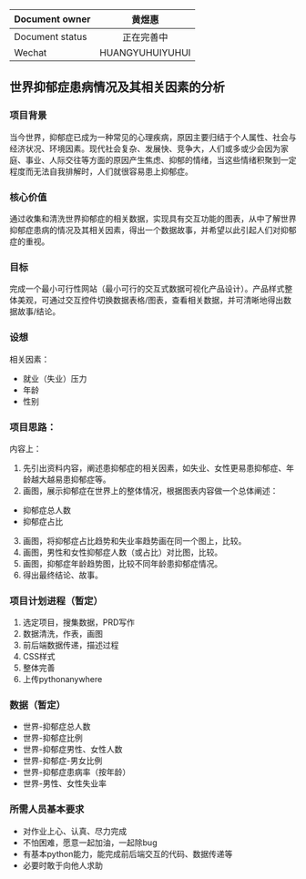 |Document owner|黄煜惠|
|---|:---:|
|Document status|正在完善中|
|Wechat|HUANGYUHUIYUHUI|

## 世界抑郁症患病情况及其相关因素的分析

### 项目背景
当今世界，抑郁症已成为一种常见的心理疾病，原因主要归结于个人属性、社会与经济状况、环境因素。现代社会复杂、发展快、竞争大，人们或多或少会因为家庭、事业、人际交往等方面的原因产生焦虑、抑郁的情绪，当这些情绪积聚到一定程度而无法自我排解时，人们就很容易患上抑郁症。

### 核心价值
通过收集和清洗世界抑郁症的相关数据，实现具有交互功能的图表，从中了解世界抑郁症患病的情况及其相关因素，得出一个数据故事，并希望以此引起人们对抑郁症的重视。

### 目标
完成一个最小可行性网站（最小可行的交互式数据可视化产品设计）。产品样式整体美观，可通过交互控件切换数据表格/图表，查看相关数据，并可清晰地得出数据故事/结论。

### 设想
相关因素：
- 就业（失业）压力
- 年龄
- 性别

### 项目思路：
内容上：
1. 先引出资料内容，阐述患抑郁症的相关因素，如失业、女性更易患抑郁症、年龄越大越易患抑郁症等。
2. 画图，展示抑郁症在世界上的整体情况，根据图表内容做一个总体阐述：
  - 抑郁症总人数
  - 抑郁症占比
3. 画图，将抑郁症占比趋势和失业率趋势画在同一个图上，比较。
4. 画图，男性和女性抑郁症人数（或占比）对比图，比较。
5. 画图，抑郁症年龄趋势图，比较不同年龄患抑郁症情况。
6. 得出最终结论、故事。

### 项目计划进程（暂定）
1. 选定项目，搜集数据，PRD写作
2. 数据清洗，作表，画图
3. 前后端数据传递，描述过程
4. CSS样式
5. 整体完善
6. 上传pythonanywhere

### 数据（暂定）
- 世界-抑郁症总人数
- 世界-抑郁症比例
- 世界-抑郁症男性、女性人数
- 世界-抑郁症-男女比例
- 世界-抑郁症患病率（按年龄）
- 世界-男性、女性失业率

### 所需人员基本要求
- 对作业上心、认真、尽力完成
- 不怕困难，愿意一起加油，一起除bug
- 有基本python能力，能完成前后端交互的代码、数据传递等
- 必要时敢于向他人求助
